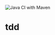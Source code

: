 ![Java CI with Maven](https://github.com/Milfist/tdd/workflows/Java%20CI%20with%20Maven/badge.svg?branch=develop)

# tdd
